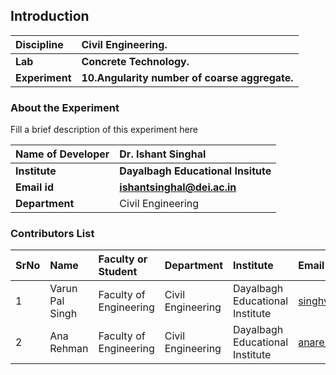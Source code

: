 ## Introduction


<b>Discipline | <b> Civil Engineering.
:--|:--|
<b> Lab | <b> Concrete Technology.
<b> Experiment|     <b> 10.Angularity number of coarse aggregate.

### About the Experiment 

Fill a brief description of this experiment here

<b>Name of Developer | <b> Dr. Ishant Singhal
:--|:--|
<b> Institute | <b>  Dayalbagh Educational Insitute
<b> Email id|     <b>  ishantsinghal@dei.ac.in
<b> Department |  Civil Engineering

### Contributors List

SrNo | Name | Faculty or Student | Department| Institute | Email id
:--|:--|:--|:--|:--|:--|
1 | Varun Pal Singh | Faculty of Engineering | Civil Engineering | Dayalbagh Educational Institute | singhvarun928@gmail.com
2 | Ana Rehman | Faculty of Engineering  | Civil Engineering | Dayalbagh Educational Institute | anarehmanana@gmail.com
